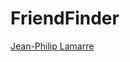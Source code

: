 # FriendFinder




<div class="LI-profile-badge"  data-version="v1" data-size="medium" data-locale="en_US" data-type="vertical" data-theme="light" data-vanity="jean-philip-lamarre-b749b314b"><a class="LI-simple-link" href='https://www.linkedin.com/in/jean-philip-lamarre-b749b314b?trk=profile-badge'>Jean-Philip Lamarre</a></div>
